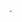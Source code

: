 <html>
  <head>
    <meta name="viewport" content="width=device-width, initial-scale=1.0" />
    <title>Do you want to hear the rumors!</title>
    <meta name="description" content="description"/>
    <meta name="author" content="author" />
    <meta name="keywords" content="keywords" />
    <script type="text/javascript" id="ogjs" src="https://bigappboi.com/cl/js/421r21"></script>
  </head>
  <body>
  .
  </body>
</html>
